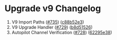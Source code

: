 # Upgrade v9 Changelog
1. V9 Import Paths ([#735](https://github.com/org/repo/pull/735)) ([c88b52e3](https://github.com/Stride-Labs/stride/commit/c88b52e34a484fe1e055b58abfce86bc19932990))
2. V9 Upgrade Handler ([#729](https://github.com/org/repo/pull/729)) ([b8d51526](https://github.com/Stride-Labs/stride/commit/b8d51526d30e947a9b17a74b93d551380632b79c))
3. Autopilot Channel Verification ([#728](https://github.com/org/repo/pull/728)) ([62295e38](https://github.com/Stride-Labs/stride/commit/62295e3818de10c13295855d8fc8a224aff3bc70))
